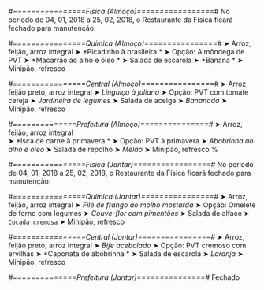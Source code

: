 
*#================Física (Almoço)=================#*
No período de 04, 01, 2018 a 25, 02, 2018, o Restaurante da Física ficará fechado para manutenção.

*#================Química (Almoço)================#*
➤ Arroz, feijão, arroz integral 
➤ *Picadinho à brasileira *
➤ Opção: Almôndega de PVT
➤ *Macarrão ao alho e óleo *
➤ Salada de escarola 
➤ *Banana *
➤ Minipão, refresco

*#================Central (Almoço)================#*
➤ Arroz, feijão preto, arroz integral
➤ *Linguiça à juliana*
➤ Opção: PVT com tomate cereja
➤ *Jardineira de legumes*
➤ Salada de acelga
➤ *Bananada*
➤ Minipão, refresco

*#==============Prefeitura (Almoço)===============#*
➤ Arroz, feijão, arroz integral  
➤ *Isca de carne à primavera *
➤ Opção: PVT à primavera
➤ *Abobrinha ao alho e óleo*
➤ Salada de repolho
➤ *Melão*
➤ Minipão, refresco
%

*#================Física (Jantar)=================#*
No período de 04, 01, 2018 a 25, 02, 2018, o Restaurante da Física ficará fechado para manutenção.

*#================Química (Jantar)================#*
➤ Arroz, feijão, arroz integral 
➤ *Filé de frango ao molho mostarda*
➤ Opção: Omelete de forno com legumes
➤ *Couve-flor com pimentões*
➤ Salada de alface
➤ `Cocada cremosa`
➤ Minipão, refresco

*#================Central (Jantar)================#*
➤ Arroz, feijão preto, arroz integral
➤ *Bife acebolado*
➤ Opção: PVT cremoso com ervilhas
➤ *Caponata de abobrinha *
➤ Salada de escarola
➤ *Laranja*
➤ Minipão, refresco

*#==============Prefeitura (Jantar)===============#*
Fechado
